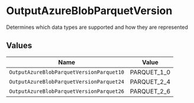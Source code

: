# OutputAzureBlobParquetVersion

Determines which data types are supported and how they are represented


## Values

| Name                                     | Value                                    |
| ---------------------------------------- | ---------------------------------------- |
| `OutputAzureBlobParquetVersionParquet10` | PARQUET_1_0                              |
| `OutputAzureBlobParquetVersionParquet24` | PARQUET_2_4                              |
| `OutputAzureBlobParquetVersionParquet26` | PARQUET_2_6                              |